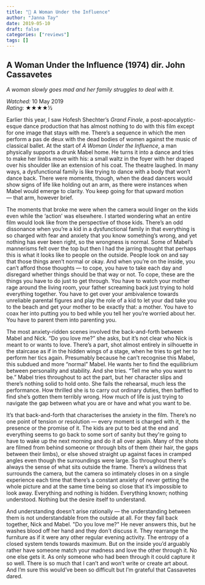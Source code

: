```yaml
---
title: "🎥 A Woman Under the Influence"
author: "Janna Tay"
date: 2019-05-10
draft: false
categories: ["reviews"]
tags: []
---
```

## A Woman Under the Influence (1974) dir. John Cassavetes

*A woman slowly goes mad and her family struggles to deal with it.*

*Watched:* 10 May 2019  
*Rating:* ★★★★½

Earlier this year, I saw Hofesh Shechter’s *Grand Finale*, a post-apocalyptic-esque dance production that has almost nothing to do with this film except for one image that stays with me. There’s a sequence in which the men perform a pas de deux with the dead bodies of women against the music of classical ballet. At the start of *A Woman Under the Influence*, a man physically supports a drunk Mabel home. He turns it into a dance and tries to make her limbs move with his: a small waltz in the foyer with her draped over his shoulder like an extension of his coat. The theatre laughed. In many ways, a dysfunctional family is like trying to dance with a body that won’t dance back. There were moments, though, when the dead dancers would show signs of life like holding out an arm, as there were instances when Mabel would emerge to clarity. You keep going for that upward motion — that arm, however brief.

The moments that broke me were when the camera would linger on the kids even while the ‘action’ was elsewhere. I started wondering what an entire film would look like from the perspective of those kids. There’s an odd dissonance when you’re a kid in a dysfunctional family in that everything is so charged with fear and anxiety that you know something’s wrong, and yet nothing has ever been right, so the wrongness is normal. Some of Mabel’s mannerisms felt over the top but then I had the jarring thought that perhaps this is what it looks like to people on the outside. People look on and say that those things aren’t normal or okay. And when you’re on the inside, you can’t afford those thoughts — to cope, you have to take each day and disregard whether things should be that way or not. To cope, these are the things you have to do just to get through. You have to watch your mother rage around the living room, your father screaming back just trying to hold everything together. You have to get over your ambivalence towards unreliable parental figures and play the role of a kid to let your dad take you to the beach and get your mother to be exactly that: a mother. You have to coax her into putting you to bed while you tell her you’re worried about her. You have to parent them into parenting you.

The most anxiety-ridden scenes involved the back-and-forth between Mabel and Nick. “Do you love me?” she asks, but it’s not clear who Nick is meant to or wants to love. There’s a part, shot almost entirely in silhouette in the staircase as if in the hidden wings of a stage, when he tries to get her to perform her tics again. Presumably because he can’t recognise this Mabel, this subdued and more “normal” Mabel. He wants her to find the equilibrium between personality and stability. And she tries. “Tell me who you want to be.” Mabel tries throughout to act the part, but her character slips and there’s nothing solid to hold onto. She fails the rehearsal, much less the performance. How thrilled she is to carry out ordinary duties, then baffled to find she’s gotten them terribly wrong. How much of life is just trying to navigate the gap between what you are or have and what you want to be.

It’s that back-and-forth that characterises the anxiety in the film. There’s no one point of tension or resolution — every moment is charged with it, the presence or the promise of it. The kids are put to bed at the end and everything seems to go back to some sort of sanity but they're going to have to wake up the next morning and do it all over again. Many of the shots are filmed from behind someone or through bits of them (their hair, the gaps between their limbs), or else shoved straight up against faces in cramped angles even though the surroundings were large. So throughout there's always the sense of what sits outside the frame. There’s a wildness that surrounds the camera, but the camera so intimately closes in on a single experience each time that there’s a constant anxiety of never getting the whole picture and at the same time being so close that it’s impossible to look away. Everything and nothing is hidden. Everything known; nothing understood. Nothing but the desire itself to understand.

And understanding doesn’t arise rationally — the understanding between them is not understandable from the outside at all. For they fall back together, Nick and Mabel. "Do you love me?" He never answers this, but he washes blood off her hand and they don't discuss it. They rearrange the furniture as if it were any other regular evening activity. The entropy of a closed system tends towards maximum. But on the inside you’d arguably rather have someone match your madness and love the other through it. No one else gets it. As only someone who had been through it could capture it so well. There is so much that I can’t and won’t write or create art about. And I’m sure this would’ve been so difficult but I’m grateful that Cassavetes dared.
